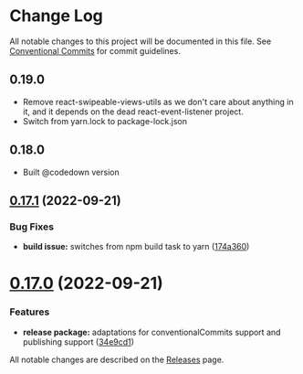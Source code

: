 # Change Log

All notable changes to this project will be documented in this file.
See [Conventional Commits](https://conventionalcommits.org) for commit guidelines.

## 0.19.0
* Remove react-swipeable-views-utils as we don't care about anything in it, and it depends on the dead react-event-listener project.
* Switch from yarn.lock to package-lock.json

## 0.18.0
* Built @codedown version

## [0.17.1](https://github.com/redrubyx/react-swipeable-views/compare/v0.17.0...v0.17.1) (2022-09-21)


### Bug Fixes

* **build issue:** switches from npm build task to yarn ([174a360](https://github.com/redrubyx/react-swipeable-views/commit/174a36034d5d33f8c5281720e3f650efe4bd842a))





# [0.17.0](https://github.com/redrubyx/react-swipeable-views/compare/v0.16.1...v0.17.0) (2022-09-21)


### Features

* **release package:** adaptations for conventionalCommits support and publishing support ([34e9cd1](https://github.com/redrubyx/react-swipeable-views/commit/34e9cd1d6f7e9f575578fbb8942f8579f9a7af49))





All notable changes are described on the [Releases](https://github.com/oliviertassinari/react-swipeable-views/releases) page.
